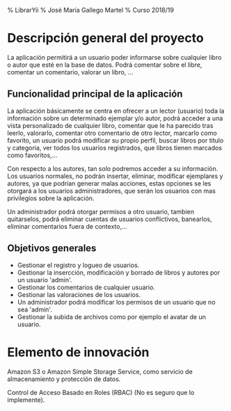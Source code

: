 % LibrarYii
% José María Gallego Martel
% Curso 2018/19

# Descripción general del proyecto

La aplicación permitirá a un usuario poder informarse sobre cualquier libro o autor que esté en la base de datos. Podrá comentar sobre el libre, comentar un comentario, valorar un libro, ...

## Funcionalidad principal de la aplicación

La aplicación básicamente se centra en ofrecer a un lector (usuario) toda la información sobre un determinado ejemplar y/o autor, podrá acceder a una vista personalizado de cualquier libro, comentar que le ha parecido tras leerlo, valorarlo, comentar otro comentario de otro lector, marcarlo como favorito, un usuario podrá modificar su propio perfil, buscar libros por titulo y categoria, ver todos los usuarios registrados, que libros tienen marcados como favoritos,...

Con respecto a los autores, tan solo podremos acceder a su información. Los usuarios normales, no podrán insertar, eliminar, modificar ejemplares y autores, ya que podrían generar malas acciones, estas opciones se les otorgará a los usuarios administradores, que serán los usuarios con mas privilegios sobre la aplicación.

Un administrador podrá otorgar permisos a otro usuario, tambien quitarselos, podrá eliminar cuentas de usuarios conflictivos, banearlos, eliminar comentarios fuera de contexto,...

## Objetivos generales

* Gestionar el registro y logueo de usuarios.
* Gestionar la insercción, modificación y borrado de libros y autores por un usuario 'admin'.
* Gestionar los comentarios de cualquier usuario.
* Gestionar las valoraciones de los usuarios.
* Un administrador podrá modificar los permisos de un usuario que no sea 'admin'.
* Gestionar la subida de archivos como por ejemplo el avatar de un usuario.

# Elemento de innovación

Amazon S3 o Amazon Simple Storage Service, como servicio de almacenamiento y protección de datos.

Control de Acceso Basado en Roles (RBAC) (No es seguro que lo implemente).
